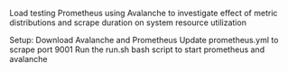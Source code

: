Load testing Prometheus using Avalanche to investigate effect of metric distributions and scrape duration on system resource utilization

Setup:
Download Avalanche and Prometheus
Update prometheus.yml to scrape port 9001
Run the run.sh bash script to start prometheus and avalanche

